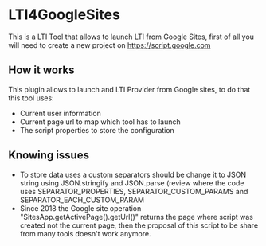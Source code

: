 # LTI4GoogleSites
This is a LTI Tool that allows to launch LTI from Google Sites, first of all you will need to create a new project on https://script.google.com

## How it works
This plugin allows to launch and LTI Provider from Google sites, to do that this tool uses:
* Current user information
* Current page url to map which tool has to launch
* The script properties to store the configuration

## Knowing issues
* To store data uses a custom separators should be change it to JSON string using JSON.stringify and JSON.parse (review where the code uses SEPARATOR_PROPERTIES, SEPARATOR_CUSTOM_PARAMS and SEPARATOR_EACH_CUSTOM_PARAM
* Since 2018 the Google site operation "SitesApp.getActivePage().getUrl()" returns the page where script was created not the current page, then the proposal of this script to be share from many tools doesn't work anymore.
